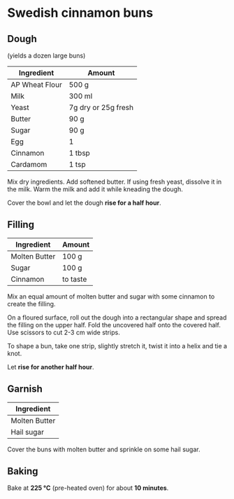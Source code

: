 # Swedish cinnamon buns

## Dough

(yields a dozen large buns)

| Ingredient | Amount |
|-|-|
| AP Wheat Flour | 500 g |
| Milk | 300 ml |
| Yeast | 7g dry or 25g fresh |
| Butter | 90 g |
| Sugar | 90 g |
| Egg | 1 |
| Cinnamon | 1 tbsp |
| Cardamom | 1 tsp |

Mix dry ingredients.  Add softened butter.
If using fresh yeast, dissolve it in the milk.
Warm the milk and add it while kneading the dough.

Cover the bowl and let the dough **rise for a half hour**.

## Filling

| Ingredient | Amount |
|-|-|
| Molten Butter | 100 g |
| Sugar | 100 g |
| Cinnamon | to taste |

Mix an equal amount of molten butter and sugar with some cinnamon to
create the filling.

On a floured surface, roll out the dough into a rectangular shape and
spread the filling on the upper half.  Fold the uncovered half onto the
covered half.  Use scissors to cut 2-3 cm wide strips.

To shape a bun, take one strip, slightly stretch it, twist it into a
helix and tie a knot.

Let **rise for another half hour**.

## Garnish

| Ingredient |
|-|
| Molten Butter |
| Hail sugar |

Cover the buns with molten butter and sprinkle on some hail sugar.

## Baking

Bake at **225 °C** (pre-heated oven) for about **10 minutes**.
